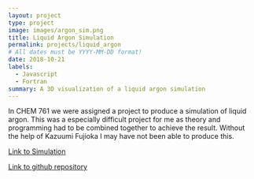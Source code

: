 ```yaml
---
layout: project
type: project
image: images/argon_sim.png
title: Liquid Argon Simulation
permalink: projects/liquid_argon
# All dates must be YYYY-MM-DD format!
date: 2018-10-21
labels:
  - Javascript
  - Fortran
summary: A 3D visualization of a liquid argon simulation
---
```


  
  
In CHEM 761 we were assigned a project to produce a simulation of liquid argon. This was a especially difficult project for me as theory and programming had to be combined together to achieve the result. Without the help of Kazuumi Fujioka I may have not been able to produce this.
  
 
[Link to Simulation](https://akkamin.github.io/threejs_example/example/examples/argon_simulation/argon_simulation.html)

[Link to github repository](https://github.com/akkamin/threejs_example)


